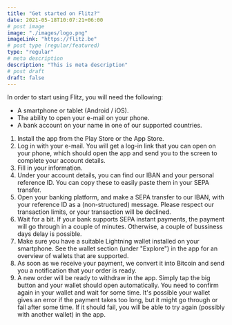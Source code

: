```yaml
---
title: "Get started on Flitz?"
date: 2021-05-18T10:07:21+06:00
# post image
image: "./images/logo.png"
imageLink: "https://flitz.be"
# post type (regular/featured)
type: "regular"
# meta description
description: "This is meta description"
# post draft
draft: false
---
```


In order to start using Flitz, you will need the following:

- A smartphone or tablet (Android / iOS).
- The ability to open your e-mail on your phone. 
- A bank account on your name in one of our supported countries.



1. Install the app from the Play Store or the App Store.
2. Log in with your e-mail. You will get a log-in link that you can open on your phone, which should open the app and send you to the screen to complete your account details.
3. Fill in your information.
4. Under your account details, you can find our IBAN and your personal reference ID. You can copy these to easily paste them in your SEPA transfer.
5. Open your banking platform, and make a SEPA transfer to our IBAN, with your reference ID as a (non-structured) message. Please respect our transaction limits, or your transaction will be declined.
6. Wait for a bit. If your bank supports SEPA instant payments, the payment will go through in a couple of minutes. Otherwise, a couple of bussiness days delay is possible.
7. Make sure you have a suitable Lightning wallet installed on your smartphone. See the wallet section (under "Explore") in the app for an overview of wallets that are supported.
8. As soon as we receive your payment, we convert it into Bitcoin and send you a notification that your order is ready.
9. A new order will be ready to withdraw in the app. Simply tap the big button and your wallet should open automatically. You need to confirm again in your wallet and wait for some time. It's possible your wallet gives an error if the payment takes too long, but it might go through or fail after some time. If it should fail, you will be able to try again (possibly with another wallet) in the app.
